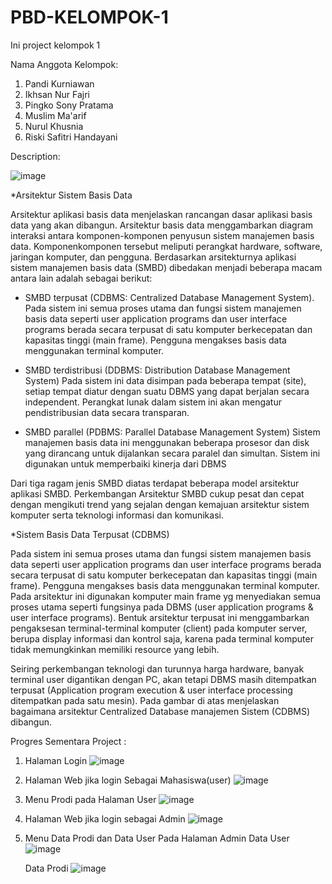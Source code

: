 # PBD-KELOMPOK-1
Ini project kelompok 1

Nama Anggota Kelompok:
1. Pandi Kurniawan
2. Ikhsan Nur Fajri
3. Pingko Sony Pratama
4. Muslim Ma'arif
5. Nurul Khusnia
6. Riski Safitri Handayani

Description:

![image](https://user-images.githubusercontent.com/57824066/115132908-85e13200-a02e-11eb-9056-db28df62bbcb.png)


*Arsitektur Sistem Basis Data

Arsitektur aplikasi basis data menjelaskan rancangan dasar aplikasi basis data yang akan dibangun. Arsitektur basis data menggambarkan diagram interaksi antara komponen-komponen penyusun sistem manajemen basis data. Komponenkomponen tersebut meliputi perangkat hardware, software, jaringan komputer, dan pengguna. Berdasarkan arsitekturnya aplikasi sistem manajemen basis data (SMBD) dibedakan menjadi beberapa macam antara lain adalah sebagai berikut: 
 
 
- SMBD terpusat (CDBMS: Centralized Database Management System). 
  Pada sistem ini semua proses utama dan fungsi sistem manajemen basis data seperti user application programs dan user interface programs berada secara terpusat di satu komputer berkecepatan dan kapasitas tinggi (main frame). Pengguna mengakses basis data menggunakan terminal komputer. 

- SMBD terdistribusi (DDBMS: Distribution Database Management System) 
  Pada sistem ini data disimpan pada beberapa tempat (site), setiap tempat diatur dengan suatu DBMS yang dapat berjalan secara independent. Perangkat lunak dalam sistem ini akan mengatur pendistribusian data secara transparan. 
 
- SMBD parallel (PDBMS: Parallel Database Management System) 
  Sistem manajemen basis data ini menggunakan beberapa prosesor dan disk yang dirancang untuk dijalankan secara paralel dan simultan. Sistem ini digunakan untuk memperbaiki kinerja dari DBMS 
 
Dari tiga ragam jenis SMBD diatas terdapat beberapa model arsitektur aplikasi SMBD. Perkembangan Arsitektur SMBD cukup pesat dan cepat dengan mengikuti trend yang sejalan dengan kemajuan arsitektur sistem komputer serta teknologi informasi dan komunikasi. 
 
*Sistem Basis Data Terpusat (CDBMS) 

Pada sistem ini semua proses utama dan fungsi sistem manajemen basis data seperti user application programs dan user interface programs berada secara terpusat di satu komputer berkecepatan dan kapasitas tinggi (main frame). Pengguna mengakses basis data menggunakan terminal komputer. Pada arsitektur ini digunakan komputer main frame yg menyediakan semua proses utama seperti fungsinya pada DBMS (user application programs & user interface programs). Bentuk arsitektur terpusat ini menggambarkan pengaksesan terminal-terminal komputer (client) pada komputer server, berupa display informasi dan kontrol saja, karena pada terminal komputer tidak memungkinkan memiliki resource yang lebih. 
 
Seiring perkembangan teknologi dan turunnya harga hardware, banyak terminal user digantikan dengan PC, akan tetapi DBMS masih ditempatkan terpusat (Application program execution & user interface processing ditempatkan pada satu mesin). Pada gambar di atas menjelaskan bagaimana arsitektur Centralized Database manajemen Sistem (CDBMS) dibangun. 


Progres Sementara Project :

1. Halaman Login
   ![image](https://user-images.githubusercontent.com/66709423/115206884-45b0ab00-a125-11eb-9c7b-393736bf2e42.png)

2. Halaman Web jika login Sebagai Mahasiswa(user)
   ![image](https://user-images.githubusercontent.com/66709423/115207229-96280880-a125-11eb-90e3-7b8bb0ed9d70.png)
   
3. Menu Prodi pada Halaman User
   ![image](https://user-images.githubusercontent.com/66709423/115207472-d5565980-a125-11eb-9180-3d94ca2000ab.png)

4. Halaman Web jika login sebagai Admin
   ![image](https://user-images.githubusercontent.com/66709423/115207663-ff0f8080-a125-11eb-915d-6f3c431e9b5b.png)

5. Menu Data Prodi dan Data User Pada Halaman Admin
   Data User
   ![image](https://user-images.githubusercontent.com/66709423/115208318-9e347800-a126-11eb-80ab-834c34f4a4e7.png)
   
   Data Prodi
   ![image](https://user-images.githubusercontent.com/66709423/115208421-bdcba080-a126-11eb-9d59-5998e26e34bf.png)



   

